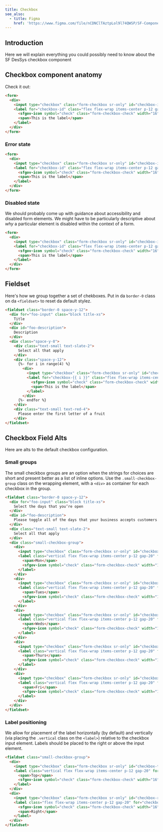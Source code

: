 ```yaml
---
title: Checkbox
see_also:
  - title: Figma
    href: 'https://www.figma.com/file/nCDNClTAztpLol9l74QWSP/SF-Components?node-id=3861%3A4832'
---
```


## Introduction

Here we will explain everything you could possibly need to know about the SF DesSys checkbox component

## Checkbox component anatomy

Check it out:

```html highlight="(form-checkbox[-\w]*|checkbox-id)"
<form>
  <div>
    <input type="checkbox" class="form-checkbox sr-only" id="checkbox-id">
    <label for="checkbox-id" class="flex flex-wrap items-center p-12 gap-20">
      <sfgov-icon symbol="check" class="form-checkbox-check" width="16" height="16"></sfgov-icon>
      <span>This is the label</span>
    </label>
  </div>
</form>
```

### Error state

```html highlight="required"
<form>
  <div>
    <input type="checkbox" class="form-checkbox sr-only" id="checkbox-id" required>
    <label for="checkbox-id" class="flex flex-wrap items-center p-12 gap-20">
      <sfgov-icon symbol="check" class="form-checkbox-check" width="16" height="16"></sfgov-icon>
      <span>This is the label</span>
    </label>
  </div>
</form>
```

### Disabled state

We should probably come up with guidance about accessibility and disabled form elements. We might have to be particularly descriptive about _why_ a particular element is disabled within the context of a form.

```html highlight="disabled"
<form>
  <div>
    <input type="checkbox" class="form-checkbox sr-only" id="checkbox-id" disabled>
    <label for="checkbox-id" class="flex flex-wrap items-center p-12 gap-20">
      <sfgov-icon symbol="check" class="form-checkbox-check" width="16" height="16"></sfgov-icon>
      <span>This is the label</span>
    </label>
  </div>
</form>
```

## Fieldset

Here's how we group together a set of chekboxes. Put in da `border-0` class on da `<fieldset>` to reset da default stylez.

```html
<fieldset class="border-0 space-y-12">
  <div for="foo-input" class="block title-xs">
    Title 
  </div>
  <div id="foo-description">
    Description
  </div>
  <div class="space-y-8">
    <div class="text-small text-slate-2">
      Select all that apply
    </div>
    <div class="space-y-12">
      {%- for i in range(4) %}
        <div>
          <input type="checkbox" class="form-checkbox sr-only" id="checkbox-{{ i }}">
          <label for="checkbox-{{ i }}" class="flex flex-wrap items-center p-12 gap-20">
            <sfgov-icon symbol="check" class="form-checkbox-check" width="16" height="16"></sfgov-icon>
            <span>This is the label</span>
          </label>
        </div>
      {%- endfor %}
    </div>
    <div class="text-small text-red-4">
      Please enter the first letter of a fruit
    </div>
</fieldset>
```

## Checkbox Field Alts

Here are alts to the default checkbox configuration.
### Small groups

The small checkbox groups are an option when the strings for choices are short and present better as a list of inline options. Use the `.small-checkbox-group` class on the wrapping element, with a `<div>` as container for each checkbox in the group.

```html highlight="small-checkbox-group"
<fieldset class="border-0 space-y-12">
  <div for="foo-input" class="block title-xs">
    Select the days that you’re open
  </div>
  <div id="foo-description">
    Please toggle all of the days that your business accepts customers.
  </div>
  <div class="text-small text-slate-2">
    Select all that apply
  </div>
  <div class="small-checkbox-group">
    <div>
      <input type="checkbox" class="form-checkbox sr-only" id="checkbox-mon">
      <label class="vertical flex flex-wrap items-center p-12 gap-20" for="checkbox-mon">
        <span>Mon</span>
        <sfgov-icon symbol="check" class="form-checkbox-check" width="16" height="16"></sfgov-icon>
      </label>
    </div>
    <div>
      <input type="checkbox" class="form-checkbox sr-only" id="checkbox-tues">
      <label class="vertical flex flex-wrap items-center p-12 gap-20" for="checkbox-tues">
        <span>Tues</span>
        <sfgov-icon symbol="check" class="form-checkbox-check" width="16" height="16"></sfgov-icon>
      </label>
    </div>
    <div>
      <input type="checkbox" class="form-checkbox sr-only" id="checkbox-weds">
      <label class="vertical flex flex-wrap items-center p-12 gap-20" for="checkbox-weds">
        <span>Weds</span>
        <sfgov-icon symbol="check" class="form-checkbox-check" width="16" height="16"></sfgov-icon>
      </label>
    </div>
    <div>
      <input type="checkbox" class="form-checkbox sr-only" id="checkbox-thurs">
      <label class="vertical flex flex-wrap items-center p-12 gap-20" for="checkbox-thurs">
        <span>Thurs</span>
        <sfgov-icon symbol="check" class="form-checkbox-check" width="16" height="16"></sfgov-icon>
      </label>
    </div>
    <div>
      <input type="checkbox" class="form-checkbox sr-only" id="checkbox-fri">
      <label class="vertical flex flex-wrap items-center p-12 gap-20" for="checkbox-fri">
        <span>Fri</span>
        <sfgov-icon symbol="check" class="form-checkbox-check" width="16" height="16"></sfgov-icon>
      </label>
    </div>
  </div>
</fieldset>
```

### Label positioning

We allow for placement of the label horizontally (by default) and vertically (via placing the `.vertical` class on the `<label>`) relative to the checkbox input element. Labels should be placed to the right or above the input element.

```html highlight="vertical"
<fieldset class="small-checkbox-group">
  <div>
    <input type="checkbox" class="form-checkbox sr-only" id="checkbox-top">
    <label class="vertical flex flex-wrap items-center p-12 gap-20" for="checkbox-top">
      <span>Top</span>
      <sfgov-icon symbol="check" class="form-checkbox-check" width="16" height="16"></sfgov-icon>
    </label>
  </div>
  <div>
    <input type="checkbox" class="form-checkbox sr-only" id="checkbox-right">
    <label class="flex flex-wrap items-center p-12 gap-20" for="checkbox-right">
      <sfgov-icon symbol="check" class="form-checkbox-check" width="16" height="16"></sfgov-icon>
      <span>Right</span>
    </label>
  </div>
</fieldset>
```